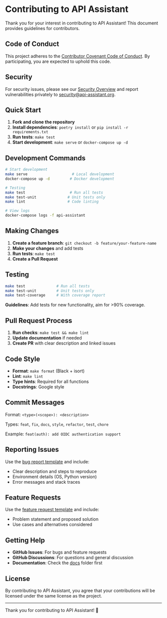 # Contributing to API Assistant

Thank you for your interest in contributing to API Assistant! This document provides guidelines for contributors.

## Code of Conduct

This project adheres to the [Contributor Covenant Code of Conduct](CODE_OF_CONDUCT.md). By participating, you are expected to uphold this code.

## Security

For security issues, please see our [Security Overview](docs/security.md) and report vulnerabilities privately to [security@api-assistant.org](mailto:security@api-assistant.org).

## Quick Start

1. **Fork and clone the repository**
2. **Install dependencies**: `poetry install` or `pip install -r requirements.txt`
3. **Run tests**: `make test`
4. **Start development**: `make serve` or `docker-compose up -d`

## Development Commands

```bash
# Start development
make serve                    # Local development
docker-compose up -d         # Docker development

# Testing
make test                    # Run all tests
make test-unit              # Unit tests only
make lint                   # Code linting

# View logs
docker-compose logs -f api-assistant
```

## Making Changes

1. **Create a feature branch**: `git checkout -b feature/your-feature-name`
2. **Make your changes** and add tests
3. **Run tests**: `make test`
4. **Create a Pull Request**

## Testing

```bash
make test              # Run all tests
make test-unit         # Unit tests only
make test-coverage     # With coverage report
```

**Guidelines**: Add tests for new functionality, aim for >90% coverage.

## Pull Request Process

1. **Run checks**: `make test && make lint`
2. **Update documentation** if needed
3. **Create PR** with clear description and linked issues

## Code Style

- **Format**: `make format` (Black + isort)
- **Lint**: `make lint`
- **Type hints**: Required for all functions
- **Docstrings**: Google style

## Commit Messages

Format: `<type>(<scope>): <description>`

Types: `feat`, `fix`, `docs`, `style`, `refactor`, `test`, `chore`

Example: `feat(auth): add OIDC authentication support`

## Reporting Issues

Use the [bug report template](.github/ISSUE_TEMPLATE/bug_report.md) and include:
- Clear description and steps to reproduce
- Environment details (OS, Python version)
- Error messages and stack traces

## Feature Requests

Use the [feature request template](.github/ISSUE_TEMPLATE/feature_request.md) and include:
- Problem statement and proposed solution
- Use cases and alternatives considered

## Getting Help

- **GitHub Issues**: For bugs and feature requests
- **GitHub Discussions**: For questions and general discussion
- **Documentation**: Check the [docs](docs/) folder first

## License

By contributing to API Assistant, you agree that your contributions will be licensed under the same license as the project.

---

Thank you for contributing to API Assistant! 🚀 